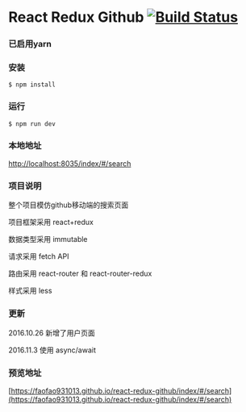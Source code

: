 # React Redux Github [![Build Status](https://travis-ci.org/FAOfao931013/react-redux-github.svg?branch=master)](https://travis-ci.org/FAOfao931013/react-redux-github)

### 已启用yarn

### 安装
```
$ npm install
```

### 运行
```
$ npm run dev
```

### 本地地址
[http://localhost:8035/index/#/search](http://localhost:8035/index/#/search)

### 项目说明
整个项目模仿github移动端的搜索页面

项目框架采用 react+redux

数据类型采用 immutable

请求采用 fetch API

路由采用 react-router 和 react-router-redux

样式采用 less

### 更新
2016.10.26 新增了用户页面

2016.11.3 使用 async/await

### 预览地址
[https://faofao931013.github.io/react-redux-github/index/#/search](https://faofao931013.github.io/react-redux-github/index/#/search)
